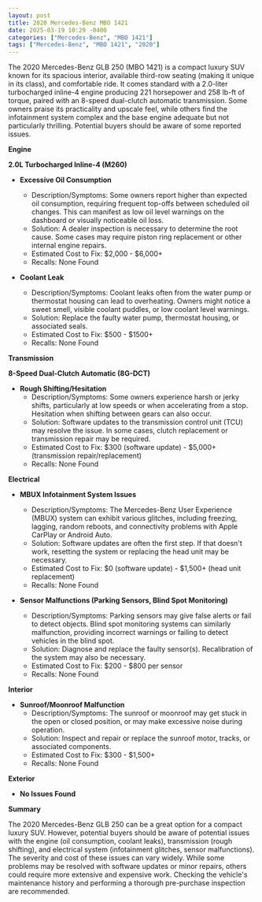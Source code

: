 ```yaml
---
layout: post
title: 2020 Mercedes-Benz MBO 1421
date: 2025-03-19 10:29 -0400
categories: ["Mercedes-Benz", "MBO 1421"]
tags: ["Mercedes-Benz", "MBO 1421", "2020"]
---
```

The 2020 Mercedes-Benz GLB 250 (MBO 1421) is a compact luxury SUV known for its spacious interior, available third-row seating (making it unique in its class), and comfortable ride. It comes standard with a 2.0-liter turbocharged inline-4 engine producing 221 horsepower and 258 lb-ft of torque, paired with an 8-speed dual-clutch automatic transmission. Some owners praise its practicality and upscale feel, while others find the infotainment system complex and the base engine adequate but not particularly thrilling. Potential buyers should be aware of some reported issues.

**Engine**

**2.0L Turbocharged Inline-4 (M260)**

* **Excessive Oil Consumption**
    * Description/Symptoms: Some owners report higher than expected oil consumption, requiring frequent top-offs between scheduled oil changes. This can manifest as low oil level warnings on the dashboard or visually noticeable oil loss.
    * Solution: A dealer inspection is necessary to determine the root cause. Some cases may require piston ring replacement or other internal engine repairs.
    * Estimated Cost to Fix: $2,000 - $6,000+
    * Recalls: None Found

* **Coolant Leak**
    * Description/Symptoms: Coolant leaks often from the water pump or thermostat housing can lead to overheating. Owners might notice a sweet smell, visible coolant puddles, or low coolant level warnings.
    * Solution: Replace the faulty water pump, thermostat housing, or associated seals.
    * Estimated Cost to Fix: $500 - $1500+
    * Recalls: None Found

**Transmission**

**8-Speed Dual-Clutch Automatic (8G-DCT)**

* **Rough Shifting/Hesitation**
    * Description/Symptoms: Some owners experience harsh or jerky shifts, particularly at low speeds or when accelerating from a stop. Hesitation when shifting between gears can also occur.
    * Solution: Software updates to the transmission control unit (TCU) may resolve the issue. In some cases, clutch replacement or transmission repair may be required.
    * Estimated Cost to Fix: $300 (software update) - $5,000+ (transmission repair/replacement)
    * Recalls: None Found

**Electrical**

* **MBUX Infotainment System Issues**
    * Description/Symptoms: The Mercedes-Benz User Experience (MBUX) system can exhibit various glitches, including freezing, lagging, random reboots, and connectivity problems with Apple CarPlay or Android Auto.
    * Solution: Software updates are often the first step. If that doesn't work, resetting the system or replacing the head unit may be necessary.
    * Estimated Cost to Fix: $0 (software update) - $1,500+ (head unit replacement)
    * Recalls: None Found

* **Sensor Malfunctions (Parking Sensors, Blind Spot Monitoring)**
    * Description/Symptoms: Parking sensors may give false alerts or fail to detect objects. Blind spot monitoring systems can similarly malfunction, providing incorrect warnings or failing to detect vehicles in the blind spot.
    * Solution: Diagnose and replace the faulty sensor(s). Recalibration of the system may also be necessary.
    * Estimated Cost to Fix: $200 - $800 per sensor
    * Recalls: None Found

**Interior**

* **Sunroof/Moonroof Malfunction**
    * Description/Symptoms: The sunroof or moonroof may get stuck in the open or closed position, or may make excessive noise during operation.
    * Solution: Inspect and repair or replace the sunroof motor, tracks, or associated components.
    * Estimated Cost to Fix: $300 - $1,500+
    * Recalls: None Found

**Exterior**

* **No Issues Found**

**Summary**

The 2020 Mercedes-Benz GLB 250 can be a great option for a compact luxury SUV. However, potential buyers should be aware of potential issues with the engine (oil consumption, coolant leaks), transmission (rough shifting), and electrical system (infotainment glitches, sensor malfunctions). The severity and cost of these issues can vary widely. While some problems may be resolved with software updates or minor repairs, others could require more extensive and expensive work. Checking the vehicle's maintenance history and performing a thorough pre-purchase inspection are recommended.


